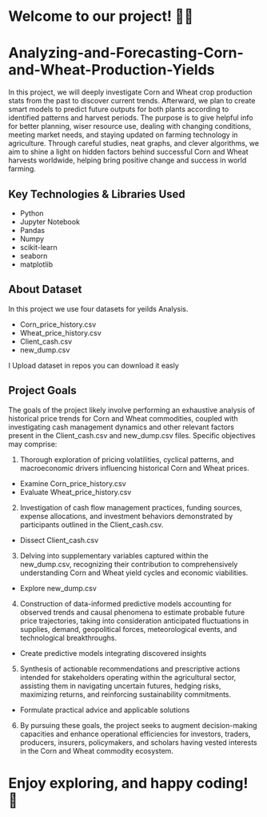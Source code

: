 # Welcome to our project! 🤗🚀
# Analyzing-and-Forecasting-Corn-and-Wheat-Production-Yields
In this project, we will deeply investigate Corn and Wheat crop production stats from the past to discover current trends. Afterward, we plan to create smart models to predict future outputs for both plants according to identified patterns and harvest periods.
The purpose is to give helpful info for better planning, wiser resource use, dealing with changing conditions, meeting market needs, and staying updated on farming technology in agriculture. Through careful studies, neat graphs, and clever algorithms, we aim to shine a light on hidden factors behind successful Corn and Wheat harvests worldwide, helping bring positive change and success in world farming.

## Key Technologies & Libraries Used
* Python
* Jupyter Notebook
* Pandas
* Numpy
* scikit-learn
* seaborn
* matplotlib

## About Dataset
In this project we use four datasets for yeilds Analysis.
* Corn_price_history.csv
* Wheat_price_history.csv
* Client_cash.csv
* new_dump.csv
  
I Upload dataset in repos you can download it easly

## Project Goals
The goals of the project likely involve performing an exhaustive analysis of historical price trends for Corn and Wheat commodities, coupled with investigating cash management dynamics and other relevant factors present in the Client_cash.csv and new_dump.csv files. Specific objectives may comprise:

1. Thorough exploration of pricing volatilities, cyclical patterns, and macroeconomic drivers influencing historical Corn and Wheat prices.
* Examine Corn_price_history.csv
* Evaluate Wheat_price_history.csv
2. Investigation of cash flow management practices, funding sources, expense allocations, and investment behaviors demonstrated by participants outlined in the Client_cash.csv.
* Dissect Client_cash.csv
3. Delving into supplementary variables captured within the new_dump.csv, recognizing their contribution to comprehensively understanding Corn and Wheat yield cycles and economic viabilities.
* Explore new_dump.csv
4. Construction of data-informed predictive models accounting for observed trends and causal phenomena to estimate probable future price trajectories, taking into consideration anticipated fluctuations in supplies, demand, geopolitical forces, meteorological events, and technological breakthroughs.
* Create predictive models integrating discovered insights
5. Synthesis of actionable recommendations and prescriptive actions intended for stakeholders operating within the agricultural sector, assisting them in navigating uncertain futures, hedging risks, maximizing returns, and reinforcing sustainability commitments.
* Formulate practical advice and applicable solutions
6. By pursuing these goals, the project seeks to augment decision-making capacities and enhance operational efficiencies for investors, traders, producers, insurers, policymakers, and scholars having vested interests in the Corn and Wheat commodity ecosystem.

# Enjoy exploring, and happy coding! 🎉
